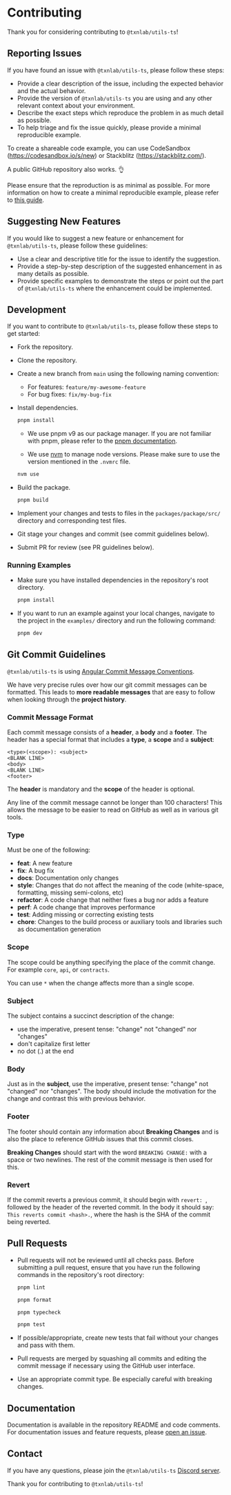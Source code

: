 # Contributing

Thank you for considering contributing to `@txnlab/utils-ts`!

## Reporting Issues

If you have found an issue with `@txnlab/utils-ts`, please follow these steps:

- Provide a clear description of the issue, including the expected behavior and the actual behavior.
- Provide the version of `@txnlab/utils-ts` you are using and any other relevant context about your environment.
- Describe the exact steps which reproduce the problem in as much detail as possible.
- To help triage and fix the issue quickly, please provide a minimal reproducible example.

To create a shareable code example, you can use CodeSandbox (https://codesandbox.io/s/new) or Stackblitz (https://stackblitz.com/).

A public GitHub repository also works. 👌

Please ensure that the reproduction is as minimal as possible. For more information on how to create a minimal reproducible example, please refer to [this guide](https://stackoverflow.com/help/minimal-reproducible-example).

## Suggesting New Features

If you would like to suggest a new feature or enhancement for `@txnlab/utils-ts`, please follow these guidelines:

- Use a clear and descriptive title for the issue to identify the suggestion.
- Provide a step-by-step description of the suggested enhancement in as many details as possible.
- Provide specific examples to demonstrate the steps or point out the part of `@txnlab/utils-ts` where the enhancement could be implemented.

## Development

If you want to contribute to `@txnlab/utils-ts`, please follow these steps to get started:

- Fork the repository.
- Clone the repository.
- Create a new branch from `main` using the following naming convention:

  - For features: `feature/my-awesome-feature`
  - For bug fixes: `fix/my-bug-fix`

- Install dependencies.

  ```bash
  pnpm install
  ```

  - We use pnpm v9 as our package manager. If you are not familiar with pnpm, please refer to the [pnpm documentation](https://pnpm.io/cli/install).

  - We use [nvm](https://github.com/nvm-sh/nvm) to manage node versions. Please make sure to use the version mentioned in the `.nvmrc` file.

  ```bash
  nvm use
  ```

- Build the package.

  ```bash
  pnpm build
  ```

- Implement your changes and tests to files in the `packages/package/src/` directory and corresponding test files.

- Git stage your changes and commit (see commit guidelines below).

- Submit PR for review (see PR guidelines below).

### Running Examples

- Make sure you have installed dependencies in the repository's root directory.

  ```bash
  pnpm install
  ```

- If you want to run an example against your local changes, navigate to the project in the `examples/` directory and run the following command:

  ```bash
  pnpm dev
  ```

## Git Commit Guidelines

`@txnlab/utils-ts` is using [Angular Commit Message Conventions](https://github.com/angular/angular.js/blob/master/DEVELOPERS.md#-git-commit-guidelines).

We have very precise rules over how our git commit messages can be formatted. This leads to **more readable messages** that are easy to follow when looking through the **project history**.

### Commit Message Format

Each commit message consists of a **header**, a **body** and a **footer**. The header has a special format that includes a **type**, a **scope** and a **subject**:

```
<type>(<scope>): <subject>
<BLANK LINE>
<body>
<BLANK LINE>
<footer>
```

The **header** is mandatory and the **scope** of the header is optional.

Any line of the commit message cannot be longer than 100 characters! This allows the message to be easier to read on GitHub as well as in various git tools.

### Type

Must be one of the following:

- **feat**: A new feature
- **fix**: A bug fix
- **docs**: Documentation only changes
- **style**: Changes that do not affect the meaning of the code (white-space, formatting, missing semi-colons, etc)
- **refactor**: A code change that neither fixes a bug nor adds a feature
- **perf**: A code change that improves performance
- **test**: Adding missing or correcting existing tests
- **chore**: Changes to the build process or auxiliary tools and libraries such as documentation generation

### Scope

The scope could be anything specifying the place of the commit change. For example `core`, `api`, or `contracts`.

You can use `*` when the change affects more than a single scope.

### Subject

The subject contains a succinct description of the change:

- use the imperative, present tense: "change" not "changed" nor "changes"
- don't capitalize first letter
- no dot (.) at the end

### Body

Just as in the **subject**, use the imperative, present tense: "change" not "changed" nor "changes". The body should include the motivation for the change and contrast this with previous behavior.

### Footer

The footer should contain any information about **Breaking Changes** and is also the place to reference GitHub issues that this commit closes.

**Breaking Changes** should start with the word `BREAKING CHANGE:` with a space or two newlines. The rest of the commit message is then used for this.

### Revert

If the commit reverts a previous commit, it should begin with `revert: `, followed by the header of the reverted commit. In the body it should say: `This reverts commit <hash>.`, where the hash is the SHA of the commit being reverted.

## Pull Requests

- Pull requests will not be reviewed until all checks pass. Before submitting a pull request, ensure that you have run the following commands in the repository's root directory:

  ```bash
  pnpm lint
  ```

  ```bash
  pnpm format
  ```

  ```bash
  pnpm typecheck
  ```

  ```bash
  pnpm test
  ```

- If possible/appropriate, create new tests that fail without your changes and pass with them.

- Pull requests are merged by squashing all commits and editing the commit message if necessary using the GitHub user interface.

- Use an appropriate commit type. Be especially careful with breaking changes.

## Documentation

Documentation is available in the repository README and code comments. For documentation issues and feature requests, please [open an issue](https://github.com/txnlab/package/issues/new).

## Contact

If you have any questions, please join the `@txnlab/utils-ts` [Discord server](https://discord.gg/7XcuMTfeZP).

Thank you for contributing to `@txnlab/utils-ts`!
